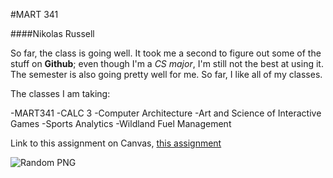 #MART 341

####Nikolas Russell


So far, the class is going well. It took me a second to figure out some of the stuff on **Github**; even though I'm a *CS major*, I'm still not the best at using it. The semester is also going pretty well for me. So far, I like all of my classes.



The classes I am taking:

-MART341
-CALC 3
-Computer Architecture
-Art and Science of Interactive Games
-Sports Analytics
-Wildland Fuel Management

Link to this assignment on Canvas, [this assignment](https://canvas.umt.edu/courses/15695/assignments/232403?module_item_id=1200438)

![Random PNG](https://www.google.com/url?sa=i&url=https%3A%2F%2Fwww.pngegg.com%2Fen%2Fsearch%3Fq%3Dfree&psig=AOvVaw3iUKyiix6t56ieML0wyEqY&ust=1738642816183000&source=images&cd=vfe&opi=89978449&ved=0CBQQjRxqFwoTCMinya7TposDFQAAAAAdAAAAABAE)




